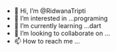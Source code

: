 - 👋 Hi, I’m @RidwanaTripti
- 👀 I’m interested in ...programing 
- 🌱 I’m currently learning ...dart 
- 💞️ I’m looking to collaborate on ...
- 📫 How to reach me ...

<!---
RidwanaTripti/RidwanaTripti is a ✨ special ✨ repository because its `README.md` (this file) appears on your GitHub profile.
You can click the Preview link to take a look at your changes.
--->
